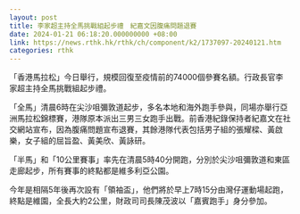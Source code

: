 ```yaml
---
layout: post
title: 李家超主持全馬挑戰組起步禮　紀嘉文因腹痛問題退賽
date: 2024-01-21 06:18:20.000000000 +08:00
link: https://news.rthk.hk/rthk/ch/component/k2/1737097-20240121.htm
categories: rthk
---
```


「香港馬拉松」今日舉行，規模回復至疫情前的74000個參賽名額。行政長官李家超主持全馬挑戰組起步禮。

「全馬」清晨6時在尖沙咀彌敦道起步，多名本地和海外跑手參與，同場亦舉行亞洲馬拉松錦標賽，港隊原本派出三男三女跑手出戰。前香港紀錄保持者紀嘉文在社交網站宣布，因為腹痛問題宣布退賽，其餘港隊代表包括男子組的張耀樑、黃啟樂，女子組的屈旨盈、黃美欣、黃詠研。

「半馬」和「10公里賽事」率先在清晨5時40分開跑，分別於尖沙咀彌敦道和東區走廊起步，所有賽事的終點都是維多利亞公園。

今年是相隔5年後再次設有「領袖盃」，他們將於早上7時15分由灣仔運動場起跑，終點是維園，全長大約2公里，財政司司長陳茂波以「嘉賓跑手」身分參加。
